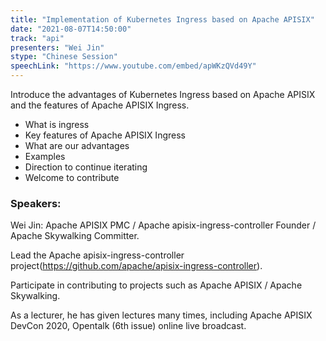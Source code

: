 ```yaml
---
title: "Implementation of Kubernetes Ingress based on Apache APISIX"
date: "2021-08-07T14:50:00" 
track: "api"
presenters: "Wei Jin"
stype: "Chinese Session"
speechLink: "https://www.youtube.com/embed/apWKzQVd49Y"
---
```

Introduce the advantages of Kubernetes Ingress based on Apache APISIX and the features of Apache APISIX Ingress.
 * What is ingress
 * Key features of Apache APISIX Ingress
 * What are our advantages 
 * Examples
 * Direction to continue iterating
 * Welcome to contribute
 ### Speakers: 
 Wei Jin: Apache APISIX PMC / Apache apisix-ingress-controller Founder / Apache Skywalking Committer.

Lead the Apache apisix-ingress-controller project(https://github.com/apache/apisix-ingress-controller).

Participate in contributing to projects such as Apache APISIX / Apache Skywalking.

As a lecturer, he has given lectures many times, including Apache APISIX DevCon 2020, Opentalk (6th issue) online live broadcast.
